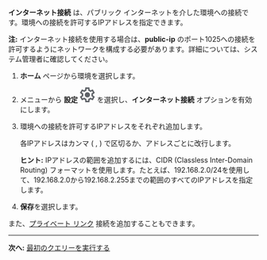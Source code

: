 **インターネット接続** は、パブリック インターネットを介した環境への接続です。環境への接続を許可するIPアドレスを指定できます。

**注:** インターネット接続を使用する場合は、**public-ip** のポート1025への接続を許可するようにネットワークを構成する必要があります。詳細については、システム管理者に確認してください。

1.  **ホーム** ページから環境を選択します。

2.  メニューから **設定** ![""](Images/gkz1722447366517.svg) を選択し、**インターネット接続** オプションを有効にします。

3.  環境への接続を許可するIPアドレスをそれぞれ追加します。

    各IPアドレスはカンマ ( , ) で区切るか、アドレスごとに改行します。

    **ヒント:** IPアドレスの範囲を追加するには、CIDR (Classless Inter-Domain Routing) フォーマットを使用します。たとえば、192.168.2.0/24を使用して、192.168.2.0から192.168.2.255までの範囲のすべてのIPアドレスを指定します。

4.  **保存**を選択します。

また、[プライベート リンク](suh1721090175745.md) 接続を追加することもできます。

------------------------------------------------------------------------

**次へ:** [最初のクエリーを実行する](ahj1695153106508.md)
